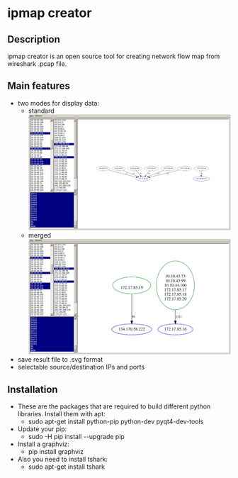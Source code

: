 # ipmap creator

## Description
ipmap creator is an open source tool for creating network flow map from wireshark .pcap file.

## Main features
* two modes for display data:
  * standard 
![Standart example](/screen2.png)
  * merged
![Merged example](/screen1.png)
* save result file to .svg format
* selectable source/destination IPs and ports

## Installation
* These are the packages that are required to build different python libraries. Install them with apt:
  * sudo apt-get install python-pip python-dev pyqt4-dev-tools
* Update your pip:
  * sudo -H pip install --upgrade pip
* Install a graphviz:
  * pip install graphviz
* Also you need to install tshark:
  * sudo apt-get install tshark
